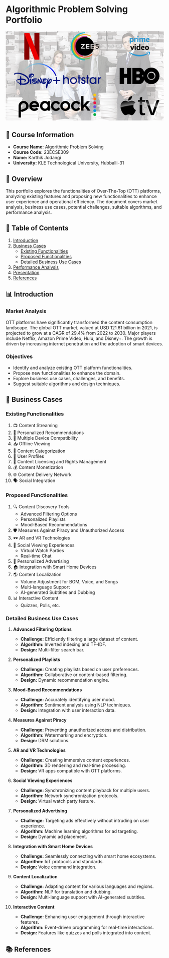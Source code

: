 # Algorithmic Problem Solving Portfolio

![Header Image](header.png)

## 📘 Course Information

- **Course Name:** Algorithmic Problem Solving
- **Course Code:** 23ECSE309
- **Name:** Karthik Jodangi
- **University:** KLE Technological University, Hubballi-31

## 📝 Overview

This portfolio explores the functionalities of Over-The-Top (OTT) platforms, analyzing existing features and proposing new functionalities to enhance user experience and operational efficiency. The document covers market analysis, business use cases, potential challenges, suitable algorithms, and performance analysis.

## 📑 Table of Contents

1. [Introduction](#introduction)
2. [Business Cases](#business-cases)
   - [Existing Functionalities](#existing-functionalities)
   - [Proposed Functionalities](#proposed-functionalities)
   - [Detailed Business Use Cases](#detailed-business-use-cases)
3. [Performance Analysis](#performance-analysis)
4. [Presentation](#presentation)
5. [References](#references)

## 📊 Introduction

### Market Analysis

OTT platforms have significantly transformed the content consumption landscape. The global OTT market, valued at USD 121.61 billion in 2021, is projected to grow at a CAGR of 29.4% from 2022 to 2030. Major players include Netflix, Amazon Prime Video, Hulu, and Disney+. The growth is driven by increasing internet penetration and the adoption of smart devices.

### Objectives

- Identify and analyze existing OTT platform functionalities.
- Propose new functionalities to enhance the domain.
- Explore business use cases, challenges, and benefits.
- Suggest suitable algorithms and design techniques.

## 💼 Business Cases

### Existing Functionalities

1. 📺 Content Streaming
2. 🔄 Personalized Recommendations
3. 📱 Multiple Device Compatibility
4. 📥 Offline Viewing
5. 📂 Content Categorization
6. 👤 User Profiles
7. 📜 Content Licensing and Rights Management
8. 💰 Content Monetization
9. 🌐 Content Delivery Network
10. 🗣 Social Integration

### Proposed Functionalities

1. 🔍 Content Discovery Tools
   - Advanced Filtering Options
   - Personalized Playlists
   - Mood-Based Recommendations
2. 🛡 Measures Against Piracy and Unauthorized Access
3. 🕶 AR and VR Technologies
4. 👥 Social Viewing Experiences
   - Virtual Watch Parties
   - Real-time Chat
5. 🎯 Personalized Advertising
6. 🏠 Integration with Smart Home Devices
7. 🌎 Content Localization
   - Volume Adjustment for BGM, Voice, and Songs
   - Multi-language Support
   - AI-generated Subtitles and Dubbing
8. 📊 Interactive Content
   - Quizzes, Polls, etc.

### Detailed Business Use Cases

1. **Advanced Filtering Options**
   - **Challenge:** Efficiently filtering a large dataset of content.
   - **Algorithm:** Inverted indexing and TF-IDF.
   - **Design:** Multi-filter search bar.

2. **Personalized Playlists**
   - **Challenge:** Creating playlists based on user preferences.
   - **Algorithm:** Collaborative or content-based filtering.
   - **Design:** Dynamic recommendation engine.

3. **Mood-Based Recommendations**
   - **Challenge:** Accurately identifying user mood.
   - **Algorithm:** Sentiment analysis using NLP techniques.
   - **Design:** Integration with user interaction data.

4. **Measures Against Piracy**
   - **Challenge:** Preventing unauthorized access and distribution.
   - **Algorithm:** Watermarking and encryption.
   - **Design:** DRM solutions.

5. **AR and VR Technologies**
   - **Challenge:** Creating immersive content experiences.
   - **Algorithm:** 3D rendering and real-time processing.
   - **Design:** VR apps compatible with OTT platforms.

6. **Social Viewing Experiences**
   - **Challenge:** Synchronizing content playback for multiple users.
   - **Algorithm:** Network synchronization protocols.
   - **Design:** Virtual watch party feature.

7. **Personalized Advertising**
   - **Challenge:** Targeting ads effectively without intruding on user experience.
   - **Algorithm:** Machine learning algorithms for ad targeting.
   - **Design:** Dynamic ad placement.

8. **Integration with Smart Home Devices**
   - **Challenge:** Seamlessly connecting with smart home ecosystems.
   - **Algorithm:** IoT protocols and standards.
   - **Design:** Voice command integration.

9. **Content Localization**
   - **Challenge:** Adapting content for various languages and regions.
   - **Algorithm:** NLP for translation and dubbing.
   - **Design:** Multi-language support with AI-generated subtitles.

10. **Interactive Content**
    - **Challenge:** Enhancing user engagement through interactive features.
    - **Algorithm:** Event-driven programming for real-time interactions.
    - **Design:** Features like quizzes and polls integrated into content.
<!--
## 📈 Performance Analysis

### Algorithm Complexity

- **Advanced Filtering Options:** O(N log N) for sorting, O(1) for querying.
- **Personalized Playlists:** O(N^2) for training, O(N) for prediction.
- **Mood-Based Recommendations:** O(N) for sentiment processing.
- **Measures Against Piracy:** O(N) for encryption/decryption.
- **AR and VR Technologies:** O(N^2) to O(N^3) for 3D rendering.
- **Social Viewing Experiences:** O(N) for synchronization.
- **Personalized Advertising:** O(N log N) for training, O(1) for prediction.
- **Integration with Smart Home Devices:** O(1) for communication.
- **Content Localization:** O(N) per sentence for NLP.
- **Interactive Content:** O(1) for event handling.
-->
## 📚 References

